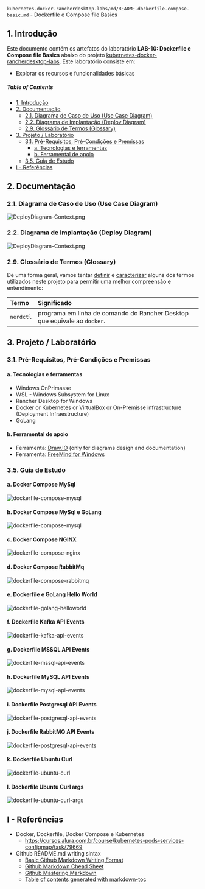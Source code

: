 `kubernetes-docker-rancherdesktop-labs/md/README-dockerfile-compose-basic.md` - Dockerfile e Compose file Basics

## 1. Introdução

Este documento contém os artefatos do laboratório **LAB-10: Dockerfile e Compose file Basics** abaixo do projeto [kubernetes-docker-rancherdesktop-labs](../README.md). Este laboratório consiste em:
* Explorar os recursos e funcionalidades básicas

##### Table of Contents  
- [1. Introdução](#1-introdução)
- [2. Documentação](#2-documentação)
  * [2.1. Diagrama de Caso de Uso (Use Case Diagram)](#21-diagrama-de-caso-de-uso-use-case-diagram)
  * [2.2. Diagrama de Implantação (Deploy Diagram)](#22-diagrama-de-implantação-deploy-diagram)
  * [2.9. Glossário de Termos (Glossary)](#29-glossário-de-termos-glossary)
- [3. Projeto / Laboratório](#3-projeto--laboratório)
  * [3.1. Pré-Requisitos, Pré-Condições e Premissas](#31-pré-requisitos-pré-condições-e-premissas)
    + [a. Tecnologias e ferramentas](#a-tecnologias-e-ferramentas)
    + [b. Ferramental de apoio](#b-ferramental-de-apoio)
  * [3.5. Guia de Estudo](#35-guia-de-estudo)
- [I - Referências](#i---referências)



## 2. Documentação

### 2.1. Diagrama de Caso de Uso (Use Case Diagram)

![DeployDiagram-Context.png](../doc/uml-diagrams/UseCaseDiagram-kubernetes.png) 


### 2.2. Diagrama de Implantação (Deploy Diagram)

![DeployDiagram-Context.png](../doc/uml-diagrams/DeployDiagram-Context.png) 


### 2.9. Glossário de Termos (Glossary)

De uma forma geral, vamos tentar <ins>definir</ins> e <ins>caracterizar</ins> alguns dos termos utilizados neste projeto para permitir uma melhor compreensão e entendimento:

| Termo       | Significado                     |
| :---------- | :------------------------------ |
| `nerdctl`   | programa em linha de comando do Rancher Desktop que equivale ao `docker`. |


## 3. Projeto / Laboratório

### 3.1. Pré-Requisitos, Pré-Condições e Premissas

#### a. Tecnologias e ferramentas

* Windows OnPrimasse
* WSL - Windows Subsystem for Linux
* Rancher Desktop for Windows
* Docker or Kubernetes or VirtualBox or On-Premisse infrastructure (Deployment Infraestructure)
* GoLang

#### b. Ferramental de apoio

* Ferramenta: [Draw.IO](https://app.diagrams.net/) (only for diagrams design and documentation)
* Ferramenta: [FreeMind for Windows](https://freemind.br.uptodown.com/windows)


### 3.5. Guia de Estudo

#### a. Docker Compose MySql

![dockerfile-compose-mysql](../src/dockerfile-compose-mysql)

#### b. Docker Compose MySql e GoLang

![dockerfile-compose-mysql](../src/dockerfile-compose-mysql-golang)

#### c. Docker Compose NGINX

![dockerfile-compose-nginx](../src/dockerfile-compose-nginx)

#### d. Docker Compose RabbitMq

![dockerfile-compose-rabbitmq](../src/dockerfile-compose-rabbitmq)

#### e. Dockerfile e GoLang Hello World

![dockerfile-golang-helloworld](../src/dockerfile-golang-helloworld)

#### f. Dockerfile Kafka API Events
![dockerfile-kafka-api-events](../src/dockerfile-kafka-api-events)

#### g. Dockerfile MSSQL API Events
![dockerfile-mssql-api-events](../src/dockerfile-mssql-api-events)

#### h. Dockerfile MySQL API Events
![dockerfile-mysql-api-events](../src/dockerfile-mysql-api-events)

#### i. Dockerfile Postgresql API Events
![dockerfile-postgresql-api-events](../src/dockerfile-postgresql-api-events)

#### j. Dockerfile RabbitMQ API Events
![dockerfile-postgresql-api-events](../src/dockerfile-postgresql-api-events)

#### k. Dockerfile Ubuntu Curl
![dockerfile-ubuntu-curl](../src/dockerfile-ubuntu-curl)

#### l. Dockerfile Ubuntu Curl args
![dockerfile-ubuntu-curl-args](../src/dockerfile-ubuntu-curl-args)


## I - Referências

* Docker, Dockerfile, Docker Compose e Kubernetes
  * https://cursos.alura.com.br/course/kubernetes-pods-services-configmap/task/79669
* Github README.md writing sintax
  * [Basic Github Markdown Writing Format](https://docs.github.com/pt/free-pro-team@latest/github/writing-on-github/basic-writing-and-formatting-syntax)  
  * [Github Markdown Chead Sheet](https://guides.github.com/pdfs/markdown-cheatsheet-online.pdf)
  * [Github Mastering Markdown](https://guides.github.com/features/mastering-markdown/#what)
  * [Table of contents generated with markdown-toc](http://ecotrust-canada.github.io/markdown-toc/)

